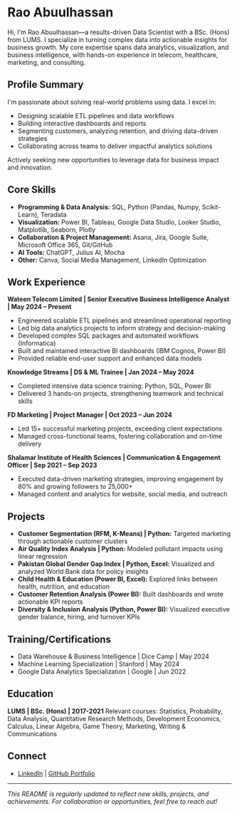 # Rao Abuulhassan

Hi, I'm Rao Abuulhassan—a results-driven Data Scientist with a BSc. (Hons) from LUMS. I specialize in turning complex data into actionable insights for business growth. My core expertise spans data analytics, visualization, and business intelligence, with hands-on experience in telecom, healthcare, marketing, and consulting.

## Profile Summary
I'm passionate about solving real-world problems using data. I excel in:
- Designing scalable ETL pipelines and data workflows
- Building interactive dashboards and reports
- Segmenting customers, analyzing retention, and driving data-driven strategies
- Collaborating across teams to deliver impactful analytics solutions

Actively seeking new opportunities to leverage data for business impact and innovation.

## Core Skills
- **Programming & Data Analysis:** SQL, Python (Pandas, Numpy, Scikit-Learn), Teradata
- **Visualization:** Power BI, Tableau, Google Data Studio, Looker Studio, Matplotlib, Seaborn, Plotly
- **Collaboration & Project Management:** Asana, Jira, Google Suite, Microsoft Office 365, Git/GitHub
- **AI Tools:** ChatGPT, Julius AI, Mocha
- **Other:** Canva, Social Media Management, LinkedIn Optimization

## Work Experience
**Wateen Telecom Limited | Senior Executive Business Intelligence Analyst | May 2024 – Present**
- Engineered scalable ETL pipelines and streamlined operational reporting
- Led big data analytics projects to inform strategy and decision-making
- Developed complex SQL packages and automated workflows (Informatica)
- Built and maintained interactive BI dashboards (IBM Cognos, Power BI)
- Provided reliable end-user support and enhanced data models

**Knowledge Streams | DS & ML Trainee | Jan 2024 – May 2024**
- Completed intensive data science training: Python, SQL, Power BI
- Delivered 3 hands-on projects, strengthening teamwork and technical skills

**FD Marketing | Project Manager | Oct 2023 – Jun 2024**
- Led 15+ successful marketing projects, exceeding client expectations
- Managed cross-functional teams, fostering collaboration and on-time delivery

**Shalamar Institute of Health Sciences | Communication & Engagement Officer | Sep 2021 – Sep 2023**
- Executed data-driven marketing strategies, improving engagement by 80% and growing followers to 25,000+
- Managed content and analytics for website, social media, and outreach

## Projects
- **Customer Segmentation (RFM, K-Means) | Python:** Targeted marketing through actionable customer clusters
- **Air Quality Index Analysis | Python:** Modeled pollutant impacts using linear regression
- **Pakistan Global Gender Gap Index | Python, Excel:** Visualized and analyzed World Bank data for policy insights
- **Child Health & Education (Power BI, Excel):** Explored links between health, nutrition, and education
- **Customer Retention Analysis (Power BI):** Built dashboards and wrote actionable KPI reports
- **Diversity & Inclusion Analysis (Python, Power BI):** Visualized executive gender balance, hiring, and turnover KPIs

## Training/Certifications
- Data Warehouse & Business Intelligence | Dice Camp | May 2024
- Machine Learning Specialization | Stanford | May 2024
- Google Data Analytics Specialization | Google | Jun 2022

## Education
**LUMS | BSc. (Hons) | 2017-2021**
Relevant courses: Statistics, Probability, Data Analysis, Quantitative Research Methods, Development Economics, Calculus, Linear Algebra, Game Theory, Marketing, Writing & Communications

## Connect
- [LinkedIn](https://www.linkedin.com/in/rao-abuulhassan/) | [GitHub Portfolio](https://github.com/abuulhassanrao)

---
*This README is regularly updated to reflect new skills, projects, and achievements. For collaboration or opportunities, feel free to reach out!*
